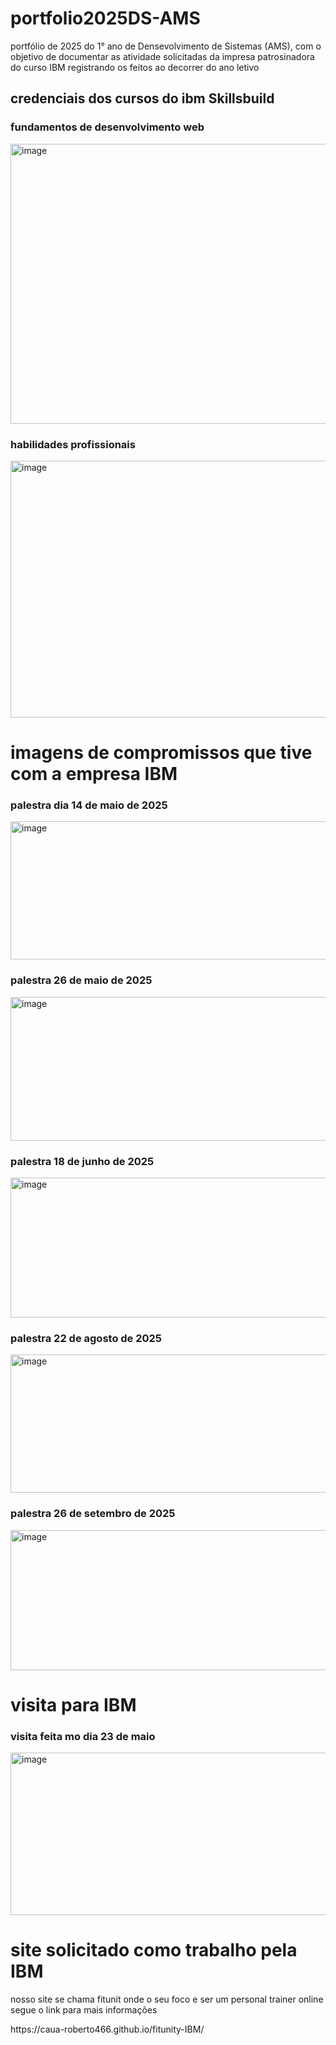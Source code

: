  <h1>portfolio2025DS-AMS</h1>
<P>portfólio de 2025 do 1° ano de Densevolvimento de Sistemas (AMS), com o objetivo de documentar as atividade solicitadas da impresa patrosinadora do curso IBM registrando os feitos ao decorrer do ano letivo</P>
<h2>credenciais dos cursos do ibm Skillsbuild</h2>
<h3>fundamentos de desenvolvimento web</h3>
<img width="1642" height="448" alt="image" src="https://github.com/user-attachments/assets/015d7016-418f-4f79-a68e-a94f2fc2f439" />
<h3>habilidades profissionais</h3>
<img width="1569" height="411" alt="image" src="https://github.com/user-attachments/assets/887f1d9b-8573-4abc-948e-b55658da6605" />


<h1>imagens de compromissos que tive com a empresa IBM</h1>

<h3>palestra dia 14 de maio de 2025</h3>
    <img width="1242" height="221" alt="image" src="https://github.com/user-attachments/assets/ae20f8e3-1b52-460a-aa2c-691a3a2fd575" />


<h3>palestra 26 de maio de 2025</h3>
<img width="1242" height="230" alt="image" src="https://github.com/user-attachments/assets/b75051c8-031f-402e-ab0b-035a3c5e6a33" />


<h3>palestra 18 de junho de 2025</h3>
<img width="1242" height="224" alt="image" src="https://github.com/user-attachments/assets/3c7674d5-9269-4e08-93c4-4f98f3cb9cff" />


<h3>palestra 22 de agosto de 2025</h3>
<img width="1242" height="221" alt="image" src="https://github.com/user-attachments/assets/b72653e8-2603-496e-bcb8-24245950361d" />


<h3>palestra 26 de setembro de 2025</h3>
<img width="1242" height="224" alt="image" src="https://github.com/user-attachments/assets/c94d6cac-1dbb-45c7-a8a1-cb2aebdb6913" />

<h1>visita para IBM</h1>

<h3>visita feita mo dia 23 de maio</h3>
<img width="1242" height="260" alt="image" src="https://github.com/user-attachments/assets/bb07310c-61ad-43f5-a6ae-e01567666a15" />

<h1>site solicitado como trabalho pela IBM</h1>
<p>nosso site se chama fitunit onde o seu foco e ser um personal trainer online segue o link para mais informações</p>
<a>https://caua-roberto466.github.io/fitunity-IBM/</a>


